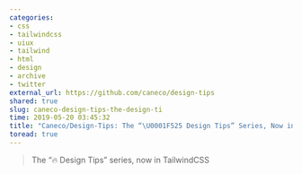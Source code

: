 ```yaml
---
categories:
- css
- tailwindcss
- uiux
- tailwind
- html
- design
- archive
- twitter
external_url: https://github.com/caneco/design-tips
shared: true
slug: caneco-design-tips-the-design-ti
time: 2019-05-20 03:45:32
title: "Caneco/Design-Tips: The “\U0001F525 Design Tips” Series, Now in TailwindCSS"
toread: true
---
```


> The “🔥 Design Tips” series, now in TailwindCSS